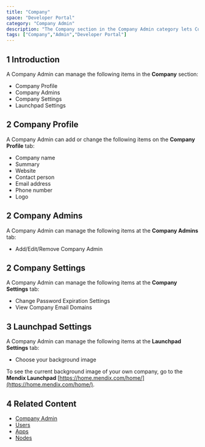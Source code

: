 ```yaml
---
title: "Company"
space: "Developer Portal"
category: "Company Admin"
description: "The Company section in the Company Admin category lets Company Admins manage a company's details."
tags: ["Company","Admin","Developer Portal"]
---
```

## 1 Introduction

A Company Admin can manage the following items in the **Company** section:

* Company Profile
* Company Admins
* Company Settings
* Launchpad Settings

## 2 Company Profile

A Company Admin can add or change the following items on the **Company Profile** tab:

*   Company name
*   Summary
*   Website
*   Contact person
*   Email address
*   Phone number
*   Logo


## 2 Company Admins

A Company Admin can manage the following items at the **Company Admins** tab:

*   Add/Edit/Remove Company Admin

## 2 Company Settings

A Company Admin can manage the following items at the **Company Settings** tab:

*   Change Password Expiration Settings
*   View Company Email Domains

## 3 Launchpad Settings

A Company Admin can manage the following items at the **Launchpad Settings** tab:

*   Choose your background image

To see the current background image of your own company, go to the **Mendix Launchpad** [https://home.mendix.com/home/](https://home.mendix.com/home/).

## 4 Related Content

* [Company Admin](index)
* [Users](nodes)
* [Apps](apps)
* [Nodes](nodes)
